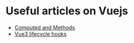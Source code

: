 # Useful articles on Vuejs
 
- [Computed and Methods](https://medium.com/notonlycss/the-difference-between-computed-and-methods-in-vue-js-9cb05c59ed98)
- [Vue3 lifecycle hooks](https://medium.com/notonlycss/11-vue-js-lifecycle-hooks-3c8251e1996a)
